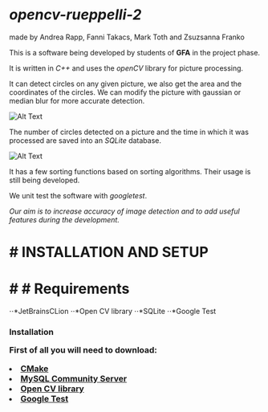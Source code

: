 # *opencv-rueppelli-2*
<p>made by Andrea Rapp, Fanni Takacs, Mark Toth and Zsuzsanna Franko</p>

 This is a software being developed by students of **GFA** in the project phase. 

 It is written in *C++* and uses the *openCV* library for picture processing.
 
 It can detect circles on any given picture, we also get the area and the coordinates of the circles.
 We can modify the picture with gaussian or median blur for more accurate detection.
 
 ![Alt Text](img/featuresguide01.jpg)
 
 
 The number of circles detected on a picture and the time in which it was processed are saved into an *SQLite* database.
 
  ![Alt Text](img/featuresguide02.jpg)
 
 
 It has a few sorting functions based on sorting algorithms. Their usage is still being developed.
 
 We unit test the software with *googletest*.

*Our aim is to increase accuracy of image detection and to add useful features during the development.*

# # INSTALLATION AND SETUP

# # # Requirements

⋅⋅*JetBrainsCLion
⋅⋅*Open CV library
⋅⋅*SQLite
⋅⋅*Google Test

<h3>Installation

First of all you will need to download:

<li> <a href="https://cmake.org/download/" rel="nofollow">CMake</a></li>
<li> <a href="https://dev.mysql.com/downloads/mysql/" rel="nofollow">MySQL Community Server</a></li>
<li> <a href="https://cmake.org/download/" rel="nofollow">Open CV library</a></li>
<li> <a href="https://github.com/green-fox-academy/teaching-materials/blob/master/workshop/testing/env-setup/cpp/resource/googletest.zip" rel="nofollow">Google Test</a></li>


